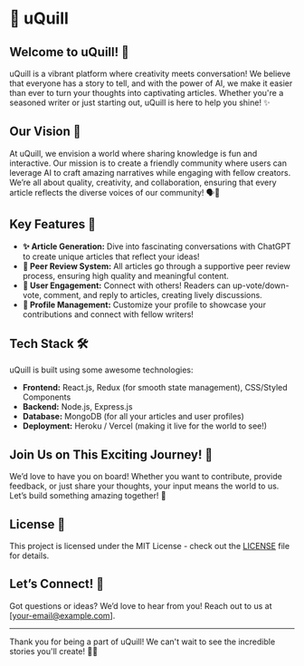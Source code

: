 # 🌟 uQuill

## Welcome to uQuill! 🎉
uQuill is a vibrant platform where creativity meets conversation! We believe that everyone has a story to tell, and with the power of AI, we make it easier than ever to turn your thoughts into captivating articles. Whether you're a seasoned writer or just starting out, uQuill is here to help you shine! ✨

## Our Vision 🌈
At uQuill, we envision a world where sharing knowledge is fun and interactive. Our mission is to create a friendly community where users can leverage AI to craft amazing narratives while engaging with fellow creators. We’re all about quality, creativity, and collaboration, ensuring that every article reflects the diverse voices of our community! 🗣️💬

## Key Features 🚀
- **✨ Article Generation:** Dive into fascinating conversations with ChatGPT to create unique articles that reflect your ideas!
- **📝 Peer Review System:** All articles go through a supportive peer review process, ensuring high quality and meaningful content.
- **💬 User Engagement:** Connect with others! Readers can up-vote/down-vote, comment, and reply to articles, creating lively discussions.
- **👤 Profile Management:** Customize your profile to showcase your contributions and connect with fellow writers!

## Tech Stack 🛠️
uQuill is built using some awesome technologies:
- **Frontend:** React.js, Redux (for smooth state management), CSS/Styled Components
- **Backend:** Node.js, Express.js
- **Database:** MongoDB (for all your articles and user profiles)
- **Deployment:** Heroku / Vercel (making it live for the world to see!)

## Join Us on This Exciting Journey! 🌟
We’d love to have you on board! Whether you want to contribute, provide feedback, or just share your thoughts, your input means the world to us. Let’s build something amazing together! 🤝

## License 📜
This project is licensed under the MIT License - check out the [LICENSE](LICENSE) file for details.

## Let’s Connect! 💌
Got questions or ideas? We’d love to hear from you! Reach out to us at [your-email@example.com].

---

Thank you for being a part of uQuill! We can't wait to see the incredible stories you'll create! 🌟💖
